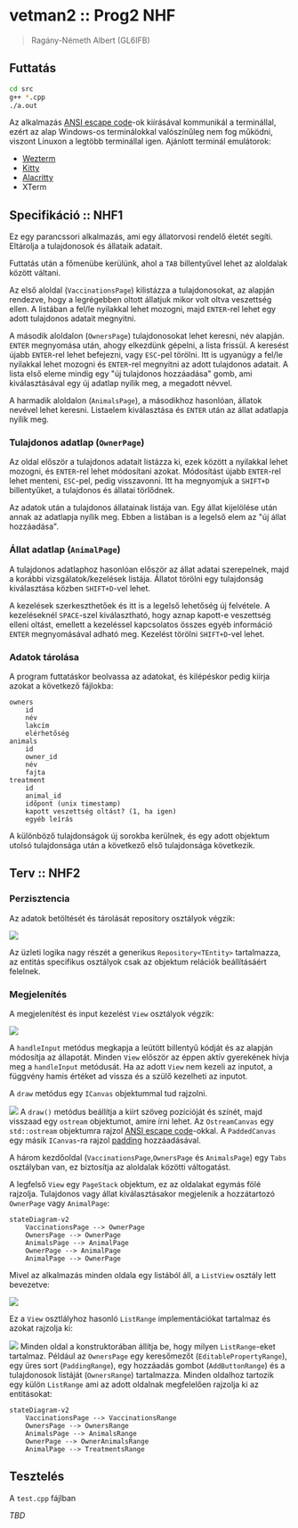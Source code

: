 # vetman2 :: Prog2 NHF

> Ragány-Németh Albert (GL6IFB)

## Futtatás

```bash
cd src
g++ *.cpp
./a.out
```

Az alkalmazás [ANSI escape code](https://en.wikipedia.org/wiki/ANSI_escape_code)-ok kiírásával kommunikál a terminállal, ezért az alap Windows-os terminálokkal valószínűleg nem fog működni, viszont Linuxon a legtöbb terminállal igen.
Ajánlott terminál emulátorok:

- [Wezterm](https://wezfurlong.org/wezterm)
- [Kitty](https://sw.kovidgoyal.net/kitty)
- [Alacritty](https://alacritty.org)
- XTerm

## Specifikáció :: NHF1

Ez egy parancssori alkalmazás, ami egy állatorvosi rendelő életét segíti. Eltárolja a tulajdonosok és állataik adatait.

Futtatás után a főmenübe kerülünk, ahol a `TAB` billentyűvel lehet az aloldalak között váltani.

Az első aloldal (`VaccinationsPage`) kilistázza a tulajdonosokat, az alapján rendezve, hogy a legrégebben oltott állatjuk mikor volt oltva veszettség ellen.
A listában a fel/le nyilakkal lehet mozogni, majd `ENTER`-rel lehet egy adott tulajdonos adatait megnyitni.

A második aloldalon (`OwnersPage`) tulajdonosokat lehet keresni, név alapján.
`ENTER` megnyomása után, ahogy elkezdünk gépelni, a lista frissül. A keresést újabb `ENTER`-rel lehet befejezni, vagy `ESC`-pel törölni.
Itt is ugyanúgy a fel/le nyilakkal lehet mozogni és `ENTER`-rel megnyitni az adott tulajdonos adatait.
A lista első eleme mindig egy "új tulajdonos hozzáadása" gomb, ami kiválasztásával egy új adatlap nyílik meg, a megadott névvel.

A harmadik aloldalon (`AnimalsPage`), a másodikhoz hasonlóan, állatok nevével lehet keresni. Listaelem kiválasztása és `ENTER` után az állat adatlapja nyílik meg.

### Tulajdonos adatlap (`OwnerPage`)

Az oldal először a tulajdonos adatait listázza ki, ezek között a nyilakkal lehet mozogni, és `ENTER`-rel lehet módosítani azokat. Módosítást újabb `ENTER`-rel lehet menteni, `ESC`-pel, pedig visszavonni.
Itt ha megnyomjuk a `SHIFT+D` billentyűket, a tulajdonos és állatai törlődnek.

Az adatok után a tulajdonos állatainak listája van. Egy állat kijelölése után annak az adatlapja nyílik meg. Ebben a listában is a legelső elem az "új állat hozzáadása".

### Állat adatlap (`AnimalPage`)

A tulajdonos adatlaphoz hasonlóan először az állat adatai szerepelnek, majd a korábbi vizsgálatok/kezelések listája.
Állatot törölni egy tulajdonság kiválasztása közben `SHIFT+D`-vel lehet.

A kezelések szerkeszthetőek és itt is a legelső lehetőség új felvétele.
A kezeléseknél `SPACE`-szel kiválasztható, hogy aznap kapott-e veszettség elleni oltást, emellett a kezeléssel kapcsolatos összes egyéb információ `ENTER` megnyomásával adható meg.
Kezelést törölni `SHIFT+D`-vel lehet.

### Adatok tárolása

A program futtatáskor beolvassa az adatokat, és kilépéskor pedig kiírja azokat a következő fájlokba:

```
owners
	id
	név
	lakcím
	elérhetőség
animals
	id
	owner_id
	név
	fajta
treatment
	id
	animal_id
	időpont (unix timestamp)
	kapott veszettség oltást? (1, ha igen)
	egyéb leírás
```

A különböző tulajdonságok új sorokba kerülnek, és egy adott objektum utolsó tulajdonsága után a következő első tulajdonsága következik.

## Terv :: NHF2

### Perzisztencia

Az adatok betöltését és tárolását repository osztályok végzik:

![](doxygen/html/classRepository__inherit__graph_org.svg)

Az üzleti logika nagy részét a generikus `Repository<TEntity>` tartalmazza, az entitás specifikus osztályok csak az objektum relációk beállításáért felelnek.

### Megjelenítés

A megjelenítést és input kezelést `View` osztályok végzik:

![](doxygen/html/classView__coll__graph_org.svg)

A `handleInput` metódus megkapja a leütött billentyű kódját és az alapján módosítja az állapotát. Minden `View` először az éppen aktív gyerekének hívja meg a `handleInput` metódusát. Ha az adott `View` nem kezeli az inputot, a függvény hamis értéket ad vissza és a szülő kezelheti az inputot.

A `draw` metódus egy `ICanvas` objektummal tud rajzolni.

![](doxygen/html/classICanvas__inherit__graph_org.svg)
A `draw()` metódus beállítja a kiírt szöveg pozícióját és színét, majd visszaad egy `ostream` objektumot, amire írni lehet.
Az `OstreamCanvas` egy `std::ostream` objektumra
rajzol [ANSI escape code](https://en.wikipedia.org/wiki/ANSI_escape_code)-okkal.
A `PaddedCanvas` egy másik `ICanvas`-ra rajzol [padding](https://developer.mozilla.org/en-US/docs/Web/CSS/padding)
hozzáadásával.

A három kezdőoldal (`VaccinationsPage`,`OwnersPage` és `AnimalsPage`) egy `Tabs` osztályban van, ez biztosítja az aloldalak közötti váltogatást.

A legfelső `View` egy `PageStack` objektum, ez az oldalakat egymás fölé rajzolja.
Tulajdonos vagy állat kiválasztásakor megjelenik a hozzátartozó `OwnerPage` vagy `AnimalPage`:

```mermaid
stateDiagram-v2
    VaccinationsPage --> OwnerPage
    OwnersPage --> OwnerPage
    AnimalsPage --> AnimalPage
    OwnerPage --> AnimalPage
    AnimalPage --> OwnerPage
```

Mivel az alkalmazás minden oldala egy listából áll, a `ListView` osztály lett bevezetve:

![](doxygen/html/classListView__inherit__graph_org.svg)

Ez a `View` osztlályhoz hasonló `ListRange` implementációkat tartalmaz és azokat rajzolja ki:

![](doxygen/html/classListRange__inherit__graph_org.svg)
Minden oldal a konstruktorában állítja be, hogy milyen `ListRange`-eket tartalmaz. Például az `OwnersPage` egy keresőmezőt (`EditablePropertyRange`), egy üres sort (`PaddingRange`), egy hozzáadás gombot (`AddButtonRange`) és a tulajdonosok listáját
(`OwnersRange`) tartalmazza.
Minden oldalhoz tartozik egy külön `ListRange` ami az adott oldalnak megfelelően rajzolja ki az entitásokat:

```mermaid
stateDiagram-v2
    VaccinationsPage --> VaccinationsRange
    OwnersPage --> OwnersRange
    AnimalsPage --> AnimalsRange
    OwnerPage --> OwnerAnimalsRange
    AnimalPage --> TreatmentsRange
```

## Tesztelés

A `test.cpp` fájlban

*TBD*
